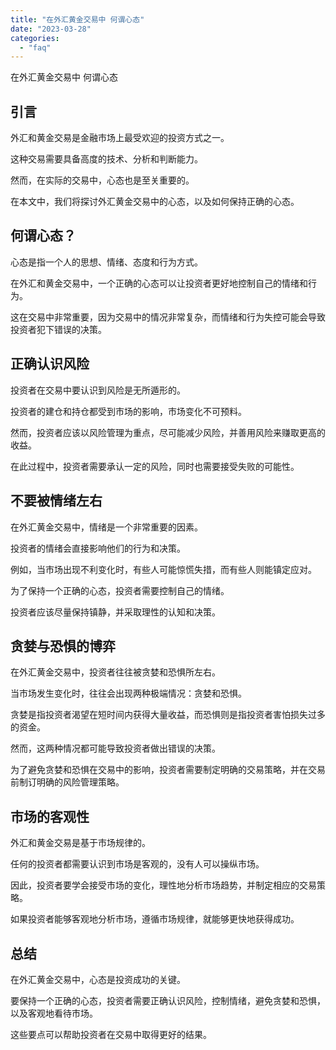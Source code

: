 ```yaml
---
title: "在外汇黄金交易中 何谓心态"
date: "2023-03-28"
categories: 
  - "faq"
---
```


在外汇黄金交易中 何谓心态

## 引言

外汇和黄金交易是金融市场上最受欢迎的投资方式之一。

这种交易需要具备高度的技术、分析和判断能力。

然而，在实际的交易中，心态也是至关重要的。

在本文中，我们将探讨外汇黄金交易中的心态，以及如何保持正确的心态。

## 何谓心态？

心态是指一个人的思想、情绪、态度和行为方式。

在外汇和黄金交易中，一个正确的心态可以让投资者更好地控制自己的情绪和行为。

这在交易中非常重要，因为交易中的情况非常复杂，而情绪和行为失控可能会导致投资者犯下错误的决策。

## 正确认识风险

投资者在交易中要认识到风险是无所遁形的。

投资者的建仓和持仓都受到市场的影响，市场变化不可预料。

然而，投资者应该以风险管理为重点，尽可能减少风险，并善用风险来赚取更高的收益。

在此过程中，投资者需要承认一定的风险，同时也需要接受失败的可能性。

## 不要被情绪左右

在外汇黄金交易中，情绪是一个非常重要的因素。

投资者的情绪会直接影响他们的行为和决策。

例如，当市场出现不利变化时，有些人可能惊慌失措，而有些人则能镇定应对。

为了保持一个正确的心态，投资者需要控制自己的情绪。

投资者应该尽量保持镇静，并采取理性的认知和决策。

## 贪婪与恐惧的博弈

在外汇黄金交易中，投资者往往被贪婪和恐惧所左右。

当市场发生变化时，往往会出现两种极端情况：贪婪和恐惧。

贪婪是指投资者渴望在短时间内获得大量收益，而恐惧则是指投资者害怕损失过多的资金。

然而，这两种情况都可能导致投资者做出错误的决策。

为了避免贪婪和恐惧在交易中的影响，投资者需要制定明确的交易策略，并在交易前制订明确的风险管理策略。

## 市场的客观性

外汇和黄金交易是基于市场规律的。

任何的投资者都需要认识到市场是客观的，没有人可以操纵市场。

因此，投资者要学会接受市场的变化，理性地分析市场趋势，并制定相应的交易策略。

如果投资者能够客观地分析市场，遵循市场规律，就能够更快地获得成功。

## 总结

在外汇黄金交易中，心态是投资成功的关键。

要保持一个正确的心态，投资者需要正确认识风险，控制情绪，避免贪婪和恐惧，以及客观地看待市场。

这些要点可以帮助投资者在交易中取得更好的结果。
